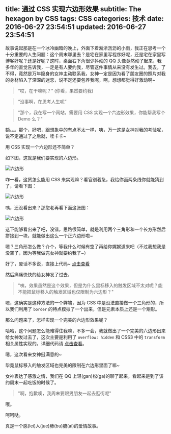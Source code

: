 title: 通过 CSS 实现六边形效果
subtitle: The hexagon by CSS
tags: CSS
categories: 技术
date: 2016-06-27 23:54:51
updated: 2016-06-27 23:54:51
---

故事说起那是在一个冰冷幽暗的晚上，外面下着淅淅沥沥的小雨，我正在思考一个十分重要的人生问题：这个周末哪里去？是宅在家里写程序好呢，还是宅在家里写博客好呢？还是好呢？这时，桌面右下角很少抖动的 QQ 头像竟然动了起来，我多年的直觉告诉我，一定是有人要约我，尽管这件事情从来没有发生过。我去，了不得，竟然是万年隐身的女神主动联系我，女神一定是因为看了朋友圈的照片对我的身材陷入了深深的迷恋，说不定还要包养我呢，啊，想想都觉得好激动啊~

> “哎，在干嘛呢？” (你看，果然要约我)

> “没事啊，在思考人生呢”

> "那个，我在写一个网站，需要用 CSS 实现一个六边形效果，你能帮我写个 Demo 么？"

额。。。那个，好吧，跟想象中的有点不太一样，咦，万一这是女神对我的考验呢，说不定通过了之后就，哇卡卡~

用 CSS 实现一个六边形还不简单？

如下图，这就是我们要实现的六边形。

![六边形](http://7xl8me.com1.z0.glb.clouddn.com/hexagon_1.png?imageView2/1/w/256/h/256/q/100%7Cwatermark/2/text/QHNxcnR0aHJlZQ==/font/5b6u6L2v6ZuF6buR/fontsize/500/fill/I0VGRUZFRg==/dissolve/100/gravity/SouthEast/dx/10/dy/10)


咋一看，这货怎么能用 CSS 来实现嘛？看官别着急，我给你画两条线你就能猜到了，请看下图：

![六边形](http://7xl8me.com1.z0.glb.clouddn.com/hexagon_2.png?imageView2/1/w/256/h/256/q/100%7Cwatermark/2/text/QHNxcnR0aHJlZQ==/font/5b6u6L2v6ZuF6buR/fontsize/500/fill/I0VGRUZFRg==/dissolve/100/gravity/SouthEast/dx/10/dy/10)

咦，还没看出来？那您老再看下面这张图：

![六边形](http://7xl8me.com1.z0.glb.clouddn.com/hexagon_3.png?imageView2/1/w/256/h/256/q/100%7Cwatermark/2/text/QHNxcnR0aHJlZQ==/font/5b6u6L2v6ZuF6buR/fontsize/500/fill/I0VGRUZFRg==/dissolve/100/gravity/SouthEast/dx/10/dy/10)

这下能够看出来了吧，没错，思路很简单，就是利用两个三角形和一个长方形然后拼接到一块，就能做出这么一个正六边形啦~

嗯？三角形怎么做？介个，等我什么时候有空了再给你娓娓道来吧（不过我想我是没空了，因为等我做完女神就要约我了~）

好了，废话不多说，直接上代码~ [点击查看](http://codepen.io/sqrtthree/pen/jrBEbj)

然后痛痛快快的给女神发了过去，

> "咦，效果虽然是这个效果，但是为什么鼠标移入的触发区域不太对呢？能不能把鼠标移入的触发区域也仅限制为六边形？"

嗯，这确实是这种方法的一个弊端，因为 CSS 中是没法直接做一个三角形的，所以我们利用了 `border` 的特点模拟了一个出来，但是元素本质上还是一个矩形。

那么问题来了，怎样实现一个完美的六边形效果呢？

哈哈，这个问题怎么能难得住我嘛，不多一会，我就做出了一个完美的六边形出来给女神发过去了，这次主要是利用了 `overflow: hidden` 和 CSS3 中的 `transform` 相关属性实现的。详细代码请 [点击查看](http://codepen.io/sqrtthree/pen/BzKbBb)。

嗯，这次看来女神挺满意的~

毕竟鼠标移入的触发区域也完美的限制在六边形里面了嘛~

女神表达了感激之情，我们在 QQ 上轻(gan)松(ga)的聊了起来，看起来是到了该约周末一起吃饭的时候了。

> "啊，抱歉噢，我周末要跟男朋友一起去逛街呢"


哦。

呵呵哒。

真是一个感(lei)人(jue)肺(bu)腑(ai)的爱情故事。
